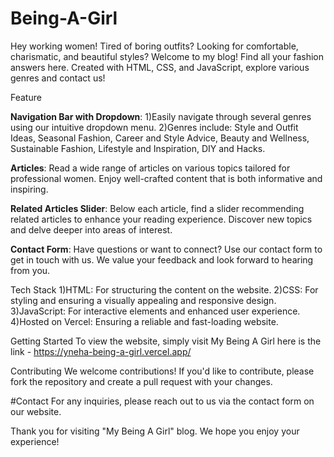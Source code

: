 # Being-A-Girl
Hey working women! Tired of boring outfits? Looking for comfortable, charismatic, and beautiful styles? Welcome to my blog! Find all your fashion answers here. Created with HTML, CSS, and JavaScript, explore various genres and contact us!

Feature

**Navigation Bar with Dropdown**:
1)Easily navigate through several genres using our intuitive dropdown menu.
2)Genres include: Style and Outfit Ideas, Seasonal Fashion, Career and Style Advice, Beauty and Wellness, Sustainable Fashion, Lifestyle and Inspiration, DIY and Hacks.

**Articles**:
Read a wide range of articles on various topics tailored for professional women.
Enjoy well-crafted content that is both informative and inspiring.

**Related Articles Slider**:
Below each article, find a slider recommending related articles to enhance your reading experience.
Discover new topics and delve deeper into areas of interest.

**Contact Form**:
Have questions or want to connect? Use our contact form to get in touch with us.
We value your feedback and look forward to hearing from you.

Tech Stack
1)HTML: For structuring the content on the website.
2)CSS: For styling and ensuring a visually appealing and responsive design.
3)JavaScript: For interactive elements and enhanced user experience.
4)Hosted on Vercel: Ensuring a reliable and fast-loading website.

Getting Started
To view the website, simply visit My Being A Girl here is the link - https://yneha-being-a-girl.vercel.app/ 

Contributing
We welcome contributions! If you'd like to contribute, please fork the repository and create a pull request with your changes.

#Contact
For any inquiries, please reach out to us via the contact form on our website.

Thank you for visiting "My Being A Girl" blog. We hope you enjoy your experience!


